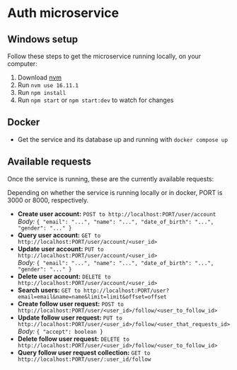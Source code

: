 # Auth microservice

## Windows setup

Follow these steps to get the microservice running locally, on your computer:

1. Download [nvm](https://github.com/coreybutler/nvm-windows/releases)
2. Run `nvm use 16.11.1`
3. Run `npm install`
4. Run `npm start` or `npm start:dev` to watch for changes

## Docker

- Get the service and its database up and running with `docker compose up`

## Available requests

Once the service is running, these are the currently available requests:

Depending on whether the service is running locally or in docker, PORT is 3000 or 8000, respectively.

- **Create user account:** `POST to http://localhost:PORT/user/account`  
*Body:* `{ "email": "...", "name": "...", "date_of_birth": "...", "gender": "..." }`
- **Query user account:** `GET to http://localhost:PORT/user/account/<user_id>`
- **Update user account:** `PUT to http://localhost:PORT/user/account/<user_id>`  
*Body:* `{ "email": "...", "name": "...", "date_of_birth": "...", "gender": "..." }`
- **Delete user account:** `DELETE to http://localhost:PORT/user/account/<user_id>`
- **Search users:** `GET to http://localhost:PORT/user?email=email&name=name&limit=limit&offset=offset`
- **Create follow user request:** `POST to http://localhost:PORT/user/<user_id>/follow/<user_to_follow_id>`
- **Update follow user request:** `PUT to http://localhost:PORT/user/<user_id>/follow/<user_that_requests_id>`  
*Body:* `{ "accept": boolean }`
- **Delete follow user request:** `DELETE to http://localhost:PORT/user/<user_id>/follow/<user_to_follow_id>`
- **Query follow user request collection:** `GET to http://localhost:PORT/user/:user_id/follow`
